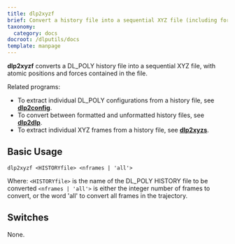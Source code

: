 ```yaml
---
title: dlp2xyzf
brief: Convert a history file into a sequential XYZ file (including forces)
taxonomy:
  category: docs
docroot: /dlputils/docs
template: manpage
---
```


**dlp2xyzf** converts a DL_POLY history file into a sequential XYZ file, with atomic positions and forces contained in the file.

Related programs:
+ To extract individual DL_POLY configurations from a history file, see [**dlp2config**](/dlputils/docs/dlp2config).
+ To convert between formatted and unformatted history files, see [**dlp2dlp**](/dlputils/docs/dlp2dlp).
+ To extract individual XYZ frames from a history file, see [**dlp2xyzs**](/dlputils/docs/dlp2xyzs).

## Basic Usage

```
dlp2xyzf <HISTORYfile> <nframes | 'all'>
```

Where:
`<HISTORYfile>` is the name of the DL_POLY HISTORY file to be converted
`<nframes | 'all'>` is either the integer number of frames to convert, or the word 'all' to convert all frames in the trajectory.

## Switches

None.

